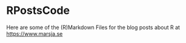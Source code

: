 # RPostsCode
Here are some of the (R)Markdown Files for the blog posts about R at https://www.marsja.se
